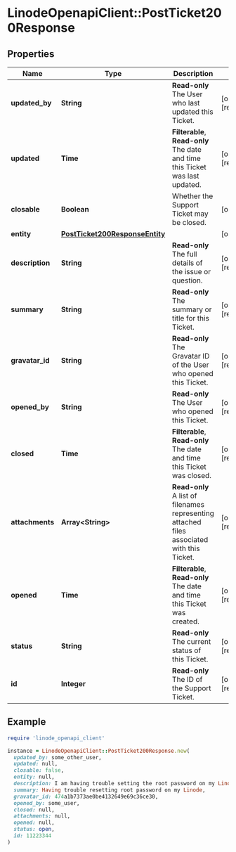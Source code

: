 # LinodeOpenapiClient::PostTicket200Response

## Properties

| Name | Type | Description | Notes |
| ---- | ---- | ----------- | ----- |
| **updated_by** | **String** | __Read-only__ The User who last updated this Ticket. | [optional][readonly] |
| **updated** | **Time** | __Filterable__, __Read-only__ The date and time this Ticket was last updated. | [optional][readonly] |
| **closable** | **Boolean** | Whether the Support Ticket may be closed. | [optional] |
| **entity** | [**PostTicket200ResponseEntity**](PostTicket200ResponseEntity.md) |  | [optional] |
| **description** | **String** | __Read-only__ The full details of the issue or question. | [optional][readonly] |
| **summary** | **String** | __Read-only__ The summary or title for this Ticket. | [optional][readonly] |
| **gravatar_id** | **String** | __Read-only__ The Gravatar ID of the User who opened this Ticket. | [optional][readonly] |
| **opened_by** | **String** | __Read-only__ The User who opened this Ticket. | [optional][readonly] |
| **closed** | **Time** | __Filterable__, __Read-only__ The date and time this Ticket was closed. | [optional][readonly] |
| **attachments** | **Array&lt;String&gt;** | __Read-only__ A list of filenames representing attached files associated with this Ticket. | [optional][readonly] |
| **opened** | **Time** | __Filterable__, __Read-only__ The date and time this Ticket was created. | [optional][readonly] |
| **status** | **String** | __Read-only__ The current status of this Ticket. | [optional][readonly] |
| **id** | **Integer** | __Read-only__ The ID of the Support Ticket. | [optional][readonly] |

## Example

```ruby
require 'linode_openapi_client'

instance = LinodeOpenapiClient::PostTicket200Response.new(
  updated_by: some_other_user,
  updated: null,
  closable: false,
  entity: null,
  description: I am having trouble setting the root password on my Linode. I tried following the instructions but something is not working. Can you please help me figure out how I can reset it?,
  summary: Having trouble resetting root password on my Linode,
  gravatar_id: 474a1b7373ae0be4132649e69c36ce30,
  opened_by: some_user,
  closed: null,
  attachments: null,
  opened: null,
  status: open,
  id: 11223344
)
```

